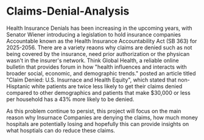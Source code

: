 # Claims-Denial-Analysis

Health Insurance Denials has been increasing in the upcoming years, with Senator Wiener introducing a legislation to hold insurance companies Accountable known as the Health Insurance Accountability Act (SB 363) for 2025-2056. There are a variety reaons why claims are denied such as not being covered by the insurance, need prior authorization or the physican wasn't in the insurer's network. Think Global Health, a reliable online bulletin that provides forum in how "health influences and interacts with broader social, economic, and demographic trends." posted an article titled "Claim Denied: U.S. Insurnace and Health Equity", which stated that non-Hisptanic white patients are twice less likely to get their claims denied compared to other demographics and patients that make $30,000 or less per household has a 43% more likely to be denied.  

As this problem continue to persist, this project will focus on the main reason why Insurnace Companies are denying the claims, how much money hospitals are potentially losing and hopefully this can provide insights on what hosptials can do reduce these claims.   
